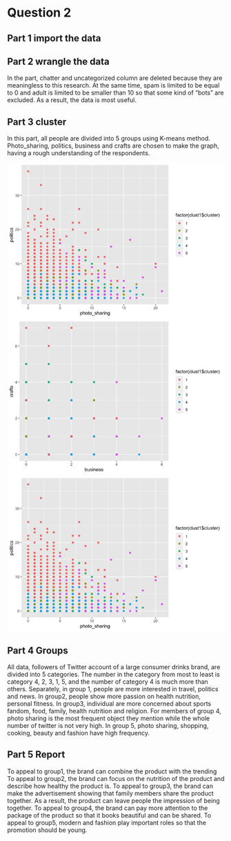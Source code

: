 # Question 2

## Part 1 import the data

## Part 2 wrangle the data

In the part, chatter and uncategorized column are deleted because they
are meaningless to this research. At the same time, spam is limited to
be equal to 0 and adult is limited to be smaller than 10 so that some
kind of “bots” are excluded. As a result, the data is most useful.

## Part 3 cluster

In this part, all people are divided into 5 groups using K-means method.
Photo\_sharing, politics, business and crafts are chosen to make the
graph, having a rough understanding of the respondents.

![](hw4-2_files/figure-markdown_strict/unnamed-chunk-3-1.png)![](hw4-2_files/figure-markdown_strict/unnamed-chunk-3-2.png)![](hw4-2_files/figure-markdown_strict/unnamed-chunk-3-3.png)

## Part 4 Groups

All data, followers of Twitter account of a large consumer drinks brand,
are divided into 5 categories. The number in the category from most to
least is category 4, 2, 3, 1, 5, and the number of category 4 is much
more than others. Separately, in group 1, people are more interested in
travel, politics and news. In group2, people show more passion on health
nutrition, personal fitness. In group3, individual are more concerned
about sports fandom, food, family, health nutrition and religion. For
members of group 4, photo sharing is the most frequent object they
mention while the whole number of twitter is not very high. In group 5,
photo sharing, shopping, cooking, beauty and fashion have high
frequency.

## Part 5 Report

To appeal to group1, the brand can combine the product with the trending
To appeal to group2, the brand can focus on the nutrition of the product
and describe how healthy the product is. To appeal to group3, the brand
can make the advertisement showing that family members share the product
together. As a result, the product can leave people the impression of
being together. To appeal to group4, the brand can pay more attention to
the package of the product so that it books beautiful and can be shared.
To appeal to group5, modern and fashion play important roles so that the
promotion should be young.
